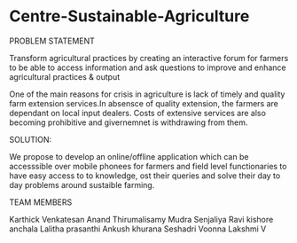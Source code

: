 # Centre-Sustainable-Agriculture
PROBLEM STATEMENT

Transform agricultural practices by creating an interactive forum for farmers to be able to access information and ask questions to improve and enhance agricultural practices & output

One of the main reasons for crisis in agriculture is lack of timely and quality farm extension services.In absensce of quality extension, the farmers are dependant on local input dealers. Costs of extensive services are also becoming prohibitive and givernemnet is withdrawing from them.



SOLUTION:

We propose to develop an online/offline application which can be accesssible over mobile phonees for farmers and field level functionaries to have easy access to to knowledge, ost their queries and solve their day to day problems around sustaible farming.

TEAM MEMBERS

Karthick Venkatesan
Anand Thirumalisamy
Mudra Senjaliya
Ravi kishore anchala
Lalitha prasanthi
Ankush khurana
Seshadri Voonna
Lakshmi V
